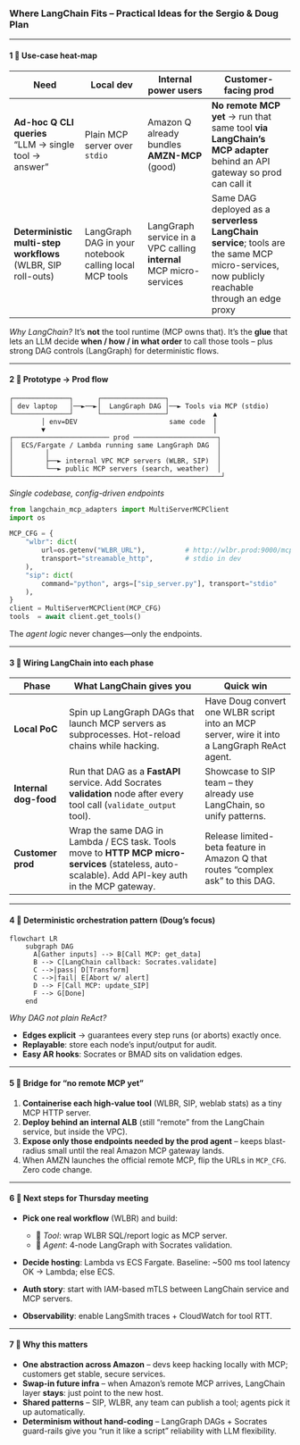 ### Where LangChain Fits – Practical Ideas for the Sergio & Doug Plan

---

#### 1 ️⃣ Use-case heat-map

| Need                                                            | Local dev                                              | Internal power users                                               | Customer-facing prod                                                                                                                         |
| --------------------------------------------------------------- | ------------------------------------------------------ | ------------------------------------------------------------------ | -------------------------------------------------------------------------------------------------------------------------------------------- |
| **Ad-hoc Q CLI queries**<br>“LLM → single tool → answer”        | Plain MCP server over `stdio`                          | Amazon Q already bundles **AMZN-MCP** (good)                       | **No remote MCP yet** → run that same tool **via LangChain’s MCP adapter** behind an API gateway so prod can call it                         |
| **Deterministic multi-step workflows**<br>(WLBR, SIP roll-outs) | LangGraph DAG in your notebook calling local MCP tools | LangGraph service in a VPC calling **internal** MCP micro-services | Same DAG deployed as a **serverless LangChain service**; tools are the same MCP micro-services, now publicly reachable through an edge proxy |

*Why LangChain?*
It’s **not** the tool runtime (MCP owns that). It’s the **glue** that lets an LLM decide **when / how / in what order** to call those tools – plus strong DAG controls (LangGraph) for deterministic flows.

---

#### 2 ️⃣ Prototype → Prod flow

```text
┌──────────────┐      ┌────────────────┐
│ dev laptop   │──►──►│  LangGraph DAG │──► Tools via MCP (stdio)
└──────────────┘      └────────────────┘           ▲
        │ env=DEV                       same code  │
        ▼                                          │
┌──────────────────────── prod ─────────────────────┐
│  ECS/Fargate / Lambda running same LangGraph DAG  │
│        │                                          │
│        ├──► internal VPC MCP servers (WLBR, SIP)  │
│        └──► public MCP servers (search, weather)  │
└────────────────────────────────────────────────────┘
```

*Single codebase, config-driven endpoints*

```python
from langchain_mcp_adapters import MultiServerMCPClient
import os

MCP_CFG = {
    "wlbr": dict(
        url=os.getenv("WLBR_URL"),          # http://wlbr.prod:9000/mcp in prod
        transport="streamable_http",        # stdio in dev
    ),
    "sip": dict(
        command="python", args=["sip_server.py"], transport="stdio"
    ),
}
client = MultiServerMCPClient(MCP_CFG)
tools  = await client.get_tools()
```

The *agent logic* never changes—only the endpoints.

---

#### 3 ️⃣ Wiring LangChain into each phase

| Phase                 | What LangChain gives you                                                                                                                             | Quick win                                                                                   |
| --------------------- | ---------------------------------------------------------------------------------------------------------------------------------------------------- | ------------------------------------------------------------------------------------------- |
| **Local PoC**         | Spin up LangGraph DAGs that launch MCP servers as subprocesses. Hot-reload chains while hacking.                                                     | Have Doug convert one WLBR script into an MCP server, wire it into a LangGraph ReAct agent. |
| **Internal dog-food** | Run that DAG as a **FastAPI** service.  Add Socrates **validation** node after every tool call (`validate_output` tool).                             | Showcase to SIP team – they already use LangChain, so unify patterns.                       |
| **Customer prod**     | Wrap the same DAG in Lambda / ECS task.  Tools move to **HTTP MCP micro-services** (stateless, auto-scalable).  Add API-key auth in the MCP gateway. | Release limited-beta feature in Amazon Q that routes “complex ask” to this DAG.             |

---

#### 4 ️⃣ Deterministic orchestration pattern (Doug’s focus)

```mermaid
flowchart LR
    subgraph DAG
      A[Gather inputs] --> B[Call MCP: get_data]
      B --> C[LangChain callback: Socrates.validate]
      C -->|pass| D[Transform]
      C -->|fail| E[Abort w/ alert]
      D --> F[Call MCP: update_SIP]
      F --> G[Done]
    end
```

*Why DAG not plain ReAct?*

* **Edges explicit** → guarantees every step runs (or aborts) exactly once.
* **Replayable**: store each node’s input/output for audit.
* **Easy AR hooks**: Socrates or BMAD sits on validation edges.

---

#### 5 ️⃣ Bridge for “no remote MCP yet”

1. **Containerise each high-value tool** (WLBR, SIP, weblab stats) as a tiny MCP HTTP server.
2. **Deploy behind an internal ALB** (still “remote” from the LangChain service, but inside the VPC).
3. **Expose only those endpoints needed by the prod agent** – keeps blast-radius small until the real Amazon MCP gateway lands.
4. When AMZN launches the official remote MCP, flip the URLs in `MCP_CFG`. Zero code change.

---

#### 6 ️⃣ Next steps for Thursday meeting

* **Pick one real workflow** (WLBR) and build:

  * 🔹 *Tool*: wrap WLBR SQL/report logic as MCP server.
  * 🔹 *Agent*: 4-node LangGraph with Socrates validation.
* **Decide hosting**: Lambda vs ECS Fargate.  Baseline: \~500 ms tool latency OK → Lambda; else ECS.
* **Auth story**: start with IAM-based mTLS between LangChain service and MCP servers.
* **Observability**: enable LangSmith traces + CloudWatch for tool RTT.

---

#### 7 ️⃣ Why this matters

* **One abstraction across Amazon** – devs keep hacking locally with MCP; customers get stable, secure services.
* **Swap-in future infra** – when Amazon’s remote MCP arrives, LangChain layer **stays**: just point to the new host.
* **Shared patterns** – SIP, WLBR, any team can publish a tool; agents pick it up automatically.
* **Determinism without hand-coding** – LangGraph DAGs + Socrates guard-rails give you “run it like a script” reliability with LLM flexibility.

